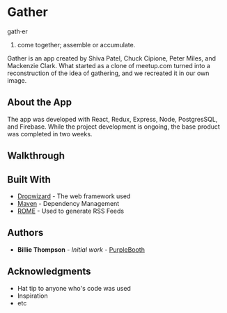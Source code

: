 # Gather

gath·er
1. come together; assemble or accumulate.

Gather is an app created by Shiva Patel, Chuck Cipione, Peter Miles, and Mackenzie Clark. What started as a clone of meetup.com turned into a reconstruction of the idea of gathering, and we recreated it in our own image. 



## About the App 

The app was developed with React, Redux, Express, Node, PostgresSQL, and Firebase. While the project development is ongoing, the base product was completed in two weeks. 

## Walkthrough



## Built With

* [Dropwizard](http://www.dropwizard.io/1.0.2/docs/) - The web framework used
* [Maven](https://maven.apache.org/) - Dependency Management
* [ROME](https://rometools.github.io/rome/) - Used to generate RSS Feeds


## Authors

* **Billie Thompson** - *Initial work* - [PurpleBooth](https://github.com/PurpleBooth)



## Acknowledgments

* Hat tip to anyone who's code was used
* Inspiration
* etc

